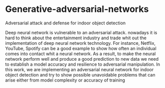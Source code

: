# Generative-adversarial-networks

Adversarial attack and defense for indoor object detection

Deep neural network is vulnerable to an adversarial attack. nowadays it is hard to think about the entertainment industry and trade whit out the implementation of deep neural network technology. For instance, Netflix, YouTube, Spotify can be a good example to show how often an individual comes into contact whit a neural network. As a result, to make the neural network perform well and produce a good prediction to new data we need to establish a model accuracy and resilience to adversarial manipulation. In this work, we are implementing an adversarial neural network for indoor object detection and try to show possible unavoidable problems that can arise either from model complexity or accuracy of training
